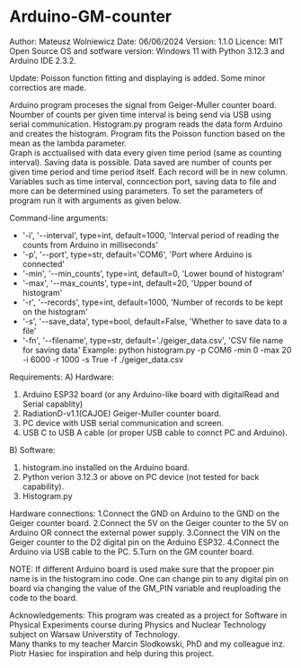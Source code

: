 # Arduino-GM-counter

Author: Mateusz Wolniewicz
Date: 06/06/2024
Version: 1.1.0
Licence: MIT Open Source 
OS and sotfware version: Windows 11 with Python 3.12.3 and Arduino IDE 2.3.2.

Update:  Poisson function fitting and displaying is added. Some minor correctios are made. 

Arduino program proceses the signal from Geiger-Muller counter board. 
Noumber of counts per given time interval is being send via USB using serial communication.
Histogram.py program reads the data form Arduino and creates the histogram.
Program fits the Poisson function based on the mean as the lambda parameter.  
Graph is acctualised with data every given time period (same as counting interval).
Saving data is possible. Data saved are number of counts per given time period and time period itself. Each record will be in new column. 
Variables such as time interval, conncection port, saving data to file and more can be determined using parameters.
To set the parameters of program run it with arguments as given below.

Command-line arguments:

* '-i', '--interval', type=int, default=1000,  'Interval period of reading the counts from Arduino in milliseconds'
* '-p', '--port', type=str, default='COM6',  'Port where Arduino is connected'
* '-min', '--min_counts', type=int, default=0,  'Lower bound of histogram'
* '-max', '--max_counts', type=int, default=20,  'Upper bound of histogram'
* '-r', '--records', type=int, default=1000,  'Number of records to be kept on the histogram'
* '-s', '--save_data', type=bool, default=False,  'Whether to save data to a file'
* '-fn', '--filename', type=str, default='./geiger_data.csv',  'CSV file name for saving data'
Example: 
python histogram.py -p COM6 -min 0 -max 20 -i 6000 -r 1000 -s True -f ./geiger_data.csv


Requirements: 
A) Hardware:
1. Arduino ESP32 board (or any Arduino-like board with digitalRead and Serial capablity)
2. RadiationD-v1.1(CAJOE) Geiger-Muller counter board.
3. PC device with USB serial communication and screen.
4. USB C to USB A cable (or proper USB cable to connct PC and Arduino). 

B) Software:
1. histogram.ino installed on the Arduino board.
2. Python verion 3.12.3 or above on PC device (not tested for back capability).
3. Histogram.py 

Hardware connections:
1.Connect the GND on Arduino to the GND on the Geiger counter board.
2.Connect the 5V on the Geiger counter to the 5V on Arduino OR connect the external power supply.
3.Connect the VIN on the Geiger counter to the D2 digital pin on the Arduino ESP32. 
4.Connect the Arduino via USB cable to the PC. 
5.Turn on the GM counter board. 

NOTE: 
If different Arduino board is used make sure that the propoer pin name is in the histogram.ino code.
One can change pin to any digital pin on board via changing the value of the GM_PIN variable and reuploading the code to the board. 



Acknowledgements:
This program was created as a project for Software in Physical Experiments course during Physics and Nuclear Technology subject on Warsaw Universtity of Technology.   
Many thanks to my teacher Marcin Slodkowski, PhD and my colleague inz. Piotr Hasiec for inspiration and help during this project. 
